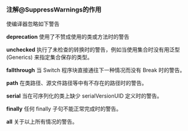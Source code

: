 ### 注解@SuppressWarnings的作用

使编译器忽略如下警告


   **deprecation**   使用了不赞成使用的类或方法时的警告 
   
   **unchecked**     执行了未检查的转换时的警告，例如当使用集合时没有用泛型 (Generics) 来指定集合保存的类型。 
   
   **fallthrough**   当 Switch 程序块直接通往下一种情况而没有 Break 时的警告。 
   
   **path**          在类路径、源文件路径等中有不存在的路径时的警告。  
   
   **serial**        当在可序列化的类上缺少 serialVersionUID 定义时的警告。  
   
   **finally**       任何 finally 子句不能正常完成时的警告。 
   
   **all**           关于以上所有情况的警告。